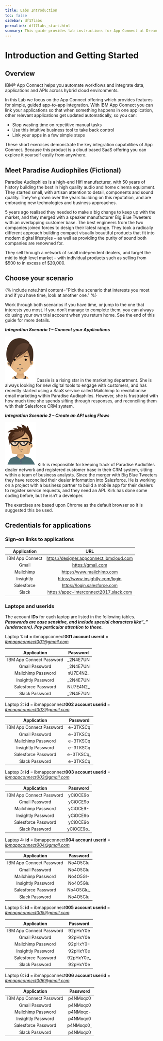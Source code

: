 ```yaml
---
title: Labs Introduction
toc: false
sidebar: df17labs
permalink: df17labs_start.html
summary: This guide provides lab instructions for App Connect at Dreamforce 2017.
---
```


# Introduction and Getting Started

## Overview
IBM® App Connect helps you automate workflows and integrate data, applications and APIs across hybrid cloud environments.

In this Lab we focus on the App Connect offering which provides features for simple, guided app-to-app integration. With IBM App Connect you can link your applications so that when something happens in one application, other relevant applications get updated automatically, so you can:

* Stop wasting time on repetitive manual tasks
* Use this intuitive business tool to take back control
* Link your apps in a few simple steps

These short exercises demonstrate the key integration capabilities of App Connect. Because this product is a cloud based SaaS offering you can explore it yourself easily from anywhere.

## Meet Paradise Audiophiles (Fictional)
Paradise Audiophiles is a high-end Hifi manufacturer, with 50 years of history building the best in high quality audio and home cinema equipment. They started small, with artisan attention to detail, components and sound quality. They’ve grown over the years building on this reputation, and are embracing new technologies and business approaches.

5 years ago realised they needed to make a big change to keep up with the market, and they merged with a speaker manufacturer Big Blue Tweeters with an overlapping customer base. The best engineers from the two companies joined forces to design their latest range. They took a radically different approach building compact visually beautiful products that fit into modern digital lifestyles – as well as providing the purity of sound both companies are renowned for.

They sell through a network of small independent dealers, and target the mid to high level market – with individual products such as selling from $500 to in excess of $20,000. 

##	Choose your scenario

{% include note.html content="Pick the scenario that interests you most and if you have time, look at another one." %}

Work through both scenarios if you have time, or jump to the one that interests you most. If you don’t manage to complete them, you can always do using your own trial account when you return home. See the end of this guide for more details.

***Integration Scenario 1 – Connect your Applications***

![](./images/df17labs/cassie.png) Cassie is a rising star in the marketing department. She is always looking for new digital tools to engage with customers, and has recently started using a SaaS service called Mailchimp to revolutionise email marketing within Paradise Audiophiles. However, she is frustrated with how much time she spends sifting through responses, and reconciling them with their Salesforce CRM system.

***Integration Scenario 2 – Create an API using Flows***

![](./images//df17labs/kirk.png) Kirk is responsible for keeping track of Paradise Audiofiles dealer network and registered customer base in their CRM system, sitting within a team of business analysts. Since the merger with Big Blue Tweeters they have reconciled their dealer information into Salesforce. He is working on a project with a business partner to build a mobile app for their dealers to register service requests, and they need an API. Kirk has done some coding before, but he isn’t a developer.

The exercises are based upon Chrome as the default browser so it is suggested this be used.

## Credentials for applications
### **Sign-on links to applications**

| Application | URL |
|:-----------:|:-------:|
| IBM App Connect | <https://designer.appconnect.ibmcloud.com> |
| Gmail | <https://gmail.com> |
| Mailchimp | <https://www.mailchimp.com> |
| Insightly | <https://www.insightly.com/login> |
| Salesforce | <https://login.salesforce.com> |
| Slack | <https://appc-interconnect2017.slack.com> |

### Laptops and userids
The account **IDs** for each laptop are listed in the following tables.    
***Passwords are case sensitive, and include special characters like“_” (underscore). Pay particular attention to those.***

Laptop 1: **id** = ibmappconnect**001**   **account userid** = *ibmappconnect001@gmail.com*

| Application | Password |
|:-----------:|:-------:|
| IBM App Connect Password | \_2N4E7UN |
| Gmail Password | \_2N4E7UN |
| Mailchimp Password | nU7E4N2_ |
| Insightly Password | \_2N4E7UN |
| Salesforce Password | NU7E4N2_ |
| Slack Password | _2N4E7UN |


Laptop 2: **id** = ibmappconnect**002**   **account userid** = *ibmappconnect002@gmail.com*

| Application | Password | 
|:-----------:|:-------:|
| IBM App Connect Password | e-3TKSCq |
| Gmail Password | e-3TKSCq |
| Mailchimp Password | e-3TKSCq |
| Insightly Password | e-3TKSCq |
| Salesforce Password | e-3TKSCq_ |
| Slack Password | e-3TKSCq |


Laptop 3: **id** = ibmappconnect**003**   **account userid** = *ibmappconnect003@gmail.com*

| Application | Password | 
|:-----------:|:-------:|
| IBM App Connect Password | yCiOCE9o |
| Gmail Password | yCiOCE9o |
| Mailchimp Password | yCiOCE9- |
| Insightly Password | yCiOCE9o |
| Salesforce Password | yCiOCE9o |
| Slack Password | yCiOCE9o_ |

Laptop 4: **id** = ibmappconnect**004**   **account userid** = *ibmappconnect004@gmail.com*

| Application | Password | 
|:-----------:|:-------:|
| IBM App Connect Password | No4O5Glu |
| Gmail Password | No4O5Glu |
| Mailchimp Password | No4O5Gl- |
| Insightly Password | No4O5Glu |
| Salesforce Password | No4O5Glu_ |
| Slack Password | No4O5Glu |

Laptop 5: **id** = ibmappconnect**005**   **account userid** = *ibmappconnect005@gmail.com*

| Application | Password | 
|:-----------:|:-------:|
| IBM App Connect Password | 92pHxY0e |
| Gmail Password | 92pHxY0e |
| Mailchimp Password | 92pHxY0- |
| Insightly Password | 92pHxY0e |
| Salesforce Password | 92pHxY0e_ |
| Slack Password | 92pHxY0e |

Laptop 6: **id** = ibmappconnect**006**   **account userid** = *ibmappconnect006@gmail.com*

| Application | Password | 
|:-----------:|:-------:|
| IBM App Connect Password | p4NMoqc0 |
| Gmail Password | p4NMoqc0 |
| Mailchimp Password | p4NMoqc- |
| Insightly Password | p4NMoqc0 |
| Salesforce Password | p4NMoqc0_ |
| Slack Password | p4NMoqc0 |

